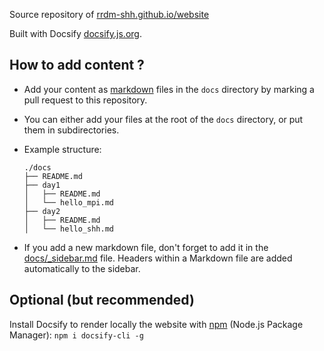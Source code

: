 Source repository of [rrdm-shh.github.io/website](https://rrdm-shh.github.io/website)

Built with Docsify [docsify.js.org](https://docsify.js.org).

## How to add content ?

- Add your content as [markdown](https://github.com/adam-p/markdown-here/wiki/Markdown-Cheatsheet) files in the `docs` directory by marking a pull request to this repository. 

- You can either add your files at the root of the `docs` directory, or put them in subdirectories.

- Example structure:
    ```
    ./docs
    ├── README.md
    ├── day1
    │   ├── README.md
    │   └── hello_mpi.md
    ├── day2
    │   ├── README.md
    │   └── hello_shh.md
    ```

- If you add a new markdown file, don't forget to add it in the [docs/_sidebar.md](docs/_sidebar.md) file. Headers within a Markdown file are added automatically to the sidebar.

## Optional (but recommended)

Install Docsify to render locally the website with [npm](https://www.npmjs.com/get-npm) (Node.js Package Manager): `npm i docsify-cli -g`